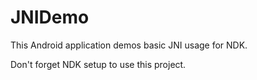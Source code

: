 # JNIDemo
This Android application demos basic JNI usage for NDK.

Don't forget NDK setup to use this project.
